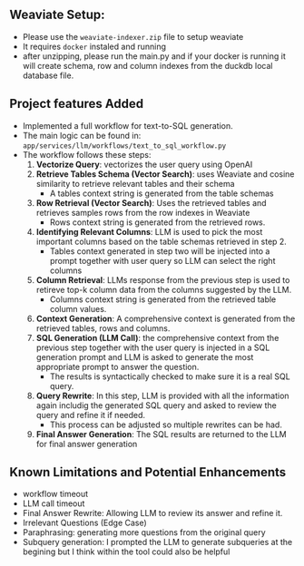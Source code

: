 ## Weaviate Setup:
- Please use the `weaviate-indexer.zip` file to setup weaviate
- It requires `docker` instaled and running
- after unzipping, please run the main.py and if your docker is running it will create schema, row and column indexes from the duckdb local database file. 

## Project features Added
- Implemented a full workflow for text-to-SQL generation.
- The main logic can be found in:  
  `app/services/llm/workflows/text_to_sql_workflow.py`
- The workflow follows these steps:
    1. **Vectorize Query**: vectorizes the user query using OpenAI
    2. **Retrieve Tables Schema (Vector Search)**: uses Weaviate and cosine similarity to retrieve relevant tables and their schema
        - A tables context string is generated from the table schemas
    3. **Row Retrieval (Vector Search)**: Uses the retrieved tables and retrieves samples rows from the row indexes in Weaviate
        - Rows context string is generated from the retrieved rows. 
    4. **Identifying Relevant Columns**: LLM is used to pick the most important columns based on the table schemas retrieved in step 2.
        - Tables context generated in step two will be injected into a prompt together with user query so LLM can select the right columns
    5. **Column Retrieval**: LLMs response from the previous step is used to retireve top-k column data from the columns suggested by the LLM.
        - Columns context string is generated from the retrieved table column values.
    6. **Context Generation**: A comprehensive context is generated from the retrieved tables, rows and columns.
    7. **SQL Generation (LLM Call)**: the comprehensive context from the previous step together with the user query is injected in a SQL generation prompt and LLM is asked to generate the most appropriate prompt to answer the question.
        - The results is syntactically checked to make sure it is a real SQL query.
    8. **Query Rewrite**: In this step, LLM is provided with all the information again includig the generated SQL query and asked to review the query and refine it if needed. 
        - This process can be adjusted so multiple rewrites can be had.
    9. **Final Answer Generation**: The SQL results are returned to the LLM for final answer generation


## Known Limitations and Potential Enhancements
- workflow timeout
- LLM call timeout
- Final Answer Rewrite: Allowing LLM to review its answer and refine it.
- Irrelevant Questions (Edge Case)
- Paraphrasing: generating more questions from the original query
- Subquery generation: I prompted the LLM to generate subqueries at the begining but I think within the tool could also be helpful